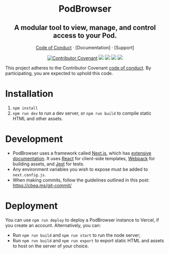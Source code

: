<span align="center">

# PodBrowser

## A modular tool to view, manage, and control access to your Pod.

[Code of Conduct](code-of-conduct.md) · [Documentation] · [Support]

[![Contributor Covenant](https://img.shields.io/badge/Contributor%20Covenant-2.1-4baaaa.svg)](code_of_conduct.md)
![](https://img.shields.io/github/issues/inrupt/pod-browser.svg)
![](https://img.shields.io/github/issues-pr/inrupt/pod-browser.svg)
[![](https://img.shields.io/github/contributors/inrupt/pod-browser.svg)](https://github.com/inrupt/pod-browser/graphs/contributors)
![](https://img.shields.io/github/license/inrupt/pod-browser.svg)

</span>

This project adheres to the Contributor Covenant [code of conduct](code_of_conduct.md). By participating, you are expected to uphold this code.

# Installation

1. `npm install`
2. `npm run dev` to run a dev server, or `npm run build` to compile static HTML and other assets.

# Development

- PodBrowser uses a framework called [Next.js](https://nextjs.org/), which has [extensive documentation](https://nextjs.org/docs/getting-started). It uses [React](https://reactjs.org/) for client-side templates, [Webpack](https://webpack.js.org/) for building assets, and [Jest](https://jestjs.io/) for tests.
- Any environment variables you wish to expose must be added to `next.config.js`.
- When making commits, follow the guidelines outlined in this post: https://cbea.ms/git-commit/

# Deployment

You can use `npm run deploy` to deploy a PodBrowser instance to Vercel, if you create an account. Alternatively, you can:

- Run `npm run build` and `npm run start` to run the node server;
- Run `npm run build` and `npm run export` to export static HTML and assets to host on the server of your choice.

